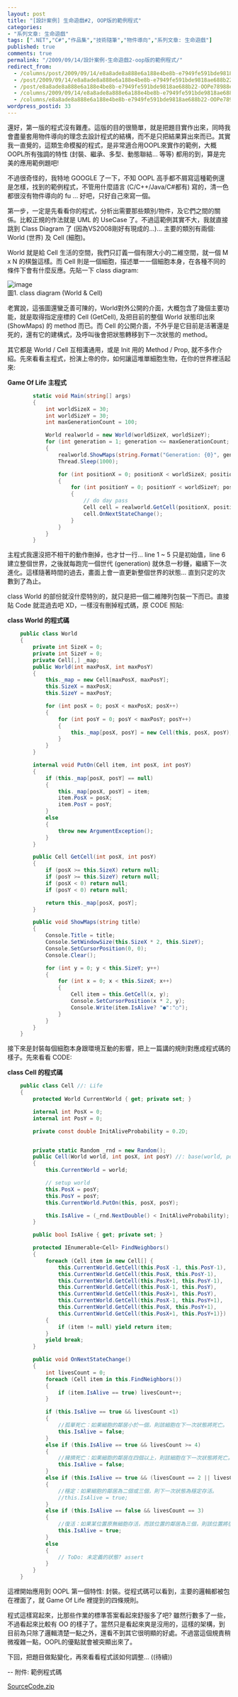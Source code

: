```yaml
---
layout: post
title: "[設計案例] 生命遊戲#2, OOP版的範例程式"
categories:
- "系列文章: 生命遊戲"
tags: [".NET","C#","作品集","技術隨筆","物件導向","系列文章: 生命遊戲"]
published: true
comments: true
permalink: "/2009/09/14/設計案例-生命遊戲2-oop版的範例程式/"
redirect_from:
  - /columns/post/2009/09/14/e8a8ade8a888e6a188e4be8b-e7949fe591bde9818ae688b22-OOPe78988e79a84e7af84e4be8be7a88be5bc8f.aspx/
  - /post/2009/09/14/e8a8ade8a888e6a188e4be8b-e7949fe591bde9818ae688b22-OOPe78988e79a84e7af84e4be8be7a88be5bc8f.aspx/
  - /post/e8a8ade8a888e6a188e4be8b-e7949fe591bde9818ae688b22-OOPe78988e79a84e7af84e4be8be7a88be5bc8f.aspx/
  - /columns/2009/09/14/e8a8ade8a888e6a188e4be8b-e7949fe591bde9818ae688b22-OOPe78988e79a84e7af84e4be8be7a88be5bc8f.aspx/
  - /columns/e8a8ade8a888e6a188e4be8b-e7949fe591bde9818ae688b22-OOPe78988e79a84e7af84e4be8be7a88be5bc8f.aspx/
wordpress_postid: 33
---
```


還好，第一版的程式沒有難產。這版的目的很簡單，就是把題目實作出來，同時我會盡量套用物件導向的理念去設計程式的結構，而不是只把結果算出來而已。其實我一直覺的，這類生命模擬的程式，是非常適合用OOPL來實作的範例，大概OOPL所有強調的特性 (封裝、繼承、多型、動態聯結... 等等) 都用的到，算是完美的應用範例題吧! 

不過很奇怪的，我特地 GOOGLE 了一下，不知 OOPL 高手都不屑寫這種範例還是怎樣，找到的範例程式，不管用什麼語言 (C/C++/Java/C#都有) 寫的，清一色都很沒有物件導向的 fu ... 好吧，只好自己來寫一個。

第一步，一定是先看看你的程式，分析出需要那些類別/物件，及它們之間的關係。比較正規的作法就是 UML 的 UseCase 了。不過這範例其實不大，我就直接跳到 Class Diagram 了 (因為VS2008剛好有現成的...)... 主要的類別有兩個: World (世界) 及 Cell (細胞)。

World 就是給 Cell 生活的空間，我們只訂義一個有限大小的二維空間，就一個 M x N 的棋盤這樣。而 Cell 則是一個細胞，描述單一一個細胞本身，在各種不同的條件下會有什麼反應。先貼一下 class diagram:

 

![image](wp-content/be-files/WindowsLiveWriter/2OOP/38218C71/image.png)   
圖1. class diagram (World & Cell)

老實說，這張圖還蠻乏善可陳的，World對外公開的介面，大概包含了幾個主要功能，就是取得指定座標的 Cell (GetCell), 及把目前的整個 World 狀態印出來 (ShowMaps) 的 method 而已。而 Cell 的公開介面，不外乎是它目前是活著還是死的，還有它的建構式，及呼叫後會把狀態轉移到下一次狀態的 method。

其它都是 World / Cell 互相溝通用，或是 Init 用的 Method / Prop, 就不多作介紹。先來看看主程式，扮演上帝的你，如何讓這堆單細胞生物，在你的世界裡活起來:

**Game Of Life 主程式**

```csharp
        static void Main(string[] args)
        {
            int worldSizeX = 30;
            int worldSizeY = 30;
            int maxGenerationCount = 100;

            World realworld = new World(worldSizeX, worldSizeY);
            for (int generation = 1; generation <= maxGenerationCount; generation++)
            {
                realworld.ShowMaps(string.Format("Generation: {0}", generation));
                Thread.Sleep(1000);

                for (int positionX = 0; positionX < worldSizeX; positionX++)
                {
                    for (int positionY = 0; positionY < worldSizeY; positionY++)
                    {
                        // do day pass
                        Cell cell = realworld.GetCell(positionX, positionY) as Cell;
                        cell.OnNextStateChange();
                    }
                }
            }
        }
```

 

主程式我還沒把不相干的動作刪掉，也才廿一行... line 1 ~ 5 只是初始值，line 6 建立整個世界，之後就每跑完一個世代 (generation) 就休息一秒鍾，繼續下一次進化。這樣隨著時間的過去，畫面上會一直更新整個世界的狀態... 直到只定的次數到了為止。

 

class World 的部份就沒什麼特別的，就只是把一個二維陣列包裝一下而已。直接貼 Code 就混過去吧 XD，一樣沒有刪掉程式碼，原 CODE 照貼:

**class World 的程式碼**
```csharp
    public class World
    {
        private int SizeX = 0;
        private int SizeY = 0;
        private Cell[,] _map;
        public World(int maxPosX, int maxPosY)
        {
            this._map = new Cell[maxPosX, maxPosY];
            this.SizeX = maxPosX;
            this.SizeY = maxPosY;

            for (int posX = 0; posX < maxPosX; posX++)
            {
                for (int posY = 0; posY < maxPosY; posY++)
                {
                    this._map[posX, posY] = new Cell(this, posX, posY);
                }
            }
        }

        internal void PutOn(Cell item, int posX, int posY)
        {
            if (this._map[posX, posY] == null)
            {
                this._map[posX, posY] = item;
                item.PosX = posX;
                item.PosY = posY;
            }
            else
            {
                throw new ArgumentException();
            }
        }

        public Cell GetCell(int posX, int posY)
        {
            if (posX >= this.SizeX) return null;
            if (posY >= this.SizeY) return null;
            if (posX < 0) return null;
            if (posY < 0) return null;

            return this._map[posX, posY];
        }

        public void ShowMaps(string title)
        {
            Console.Title = title;
            Console.SetWindowSize(this.SizeX * 2, this.SizeY);
            Console.SetCursorPosition(0, 0);
            Console.Clear();

            for (int y = 0; y < this.SizeY; y++)
            {
                for (int x = 0; x < this.SizeX; x++)
                {
                    Cell item = this.GetCell(x, y);
                    Console.SetCursorPosition(x * 2, y);
                    Console.Write(item.IsAlive? "●":"○");
                }
            }
        }
    }
```

 

接下來是封裝每個細胞本身跟環境互動的影響，把上一篇講的規則對應成程式碼的樣子。先來看看 CODE:

**class Cell 的程式碼**
```csharp
    public class Cell //: Life
    {
        protected World CurrentWorld { get; private set; }

        internal int PosX = 0;
        internal int PosY = 0;

        private const double InitAliveProbability = 0.2D;


        private static Random _rnd = new Random();
        public Cell(World world, int posX, int posY) //: base(world, posX, posY)
        {
            this.CurrentWorld = world;

            // setup world
            this.PosX = posY;
            this.PosY = posY;
            this.CurrentWorld.PutOn(this, posX, posY);

            this.IsAlive = (_rnd.NextDouble() < InitAliveProbability);
        }

        public bool IsAlive { get; private set; }

        protected IEnumerable<Cell> FindNeighbors()
        {
            foreach (Cell item in new Cell[] {
                this.CurrentWorld.GetCell(this.PosX -1, this.PosY-1),
                this.CurrentWorld.GetCell(this.PosX, this.PosY-1),
                this.CurrentWorld.GetCell(this.PosX+1, this.PosY-1),
                this.CurrentWorld.GetCell(this.PosX-1, this.PosY),
                this.CurrentWorld.GetCell(this.PosX+1, this.PosY),
                this.CurrentWorld.GetCell(this.PosX-1, this.PosY+1),
                this.CurrentWorld.GetCell(this.PosX, this.PosY+1),
                this.CurrentWorld.GetCell(this.PosX+1, this.PosY+1)})
            {
                if (item != null) yield return item;
            }
            yield break;
        }

        public void OnNextStateChange()
        {
            int livesCount = 0;
            foreach (Cell item in this.FindNeighbors())
            {
                if (item.IsAlive == true) livesCount++;
            }

            if (this.IsAlive == true && livesCount <1)
            {
                //孤單死亡：如果細胞的鄰居小於一個，則該細胞在下一次狀態將死亡。
                this.IsAlive = false;
            }
            else if (this.IsAlive == true && livesCount >= 4)
            {
                //擁擠死亡：如果細胞的鄰居在四個以上，則該細胞在下一次狀態將死亡。
                this.IsAlive = false;
            }
            else if (this.IsAlive == true && (livesCount == 2 || livesCount == 3))
            {
                //穩定：如果細胞的鄰居為二個或三個，則下一次狀態為穩定存活。
                //this.IsAlive = true;
            }
            else if (this.IsAlive == false && livesCount == 3)
            {
                //復活：如果某位置原無細胞存活，而該位置的鄰居為三個，則該位置將復活一細胞。
                this.IsAlive = true;
            }
            else
            {
                // ToDo: 未定義的狀態? assert
            }
        }
    }
```

這裡開始應用到 OOPL 第一個特性: 封裝。從程式碼可以看到，主要的邏輯都被包在裡面了，就 Game Of Life 裡提到的四條規則。

程式這樣寫起來，比那些作業的標準答案看起來舒服多了吧? 雖然行數多了一些，不過看起來比較有 OO 的樣子了。當然只是看起來爽是沒用的，這樣的架構，到目前為只除了邏輯清楚一點之外，還看不到其它很明顯的好處。不過當這個規責稍微複雜一點，OOPL的優點就會被突顯出來了。

下回，把題目做點變化，再來看看程式該如何調整…   ((待續))

--
附件: 範例程式碼

[SourceCode.zip](wp-content/be-files/WindowsLiveWriter/2OOP/35ED9624/BLOG_2.zip)
